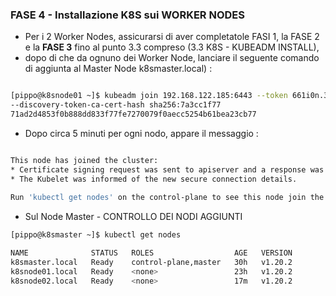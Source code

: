 ### FASE 4 - Installazione K8S sui WORKER NODES

* Per i 2 Worker Nodes, assicurarsi di aver completatole FASI 1, la FASE 2 e la **FASE 3** fino al punto 3.3 compreso (3.3 K8S - KUBEADM INSTALL),
* dopo di che da ognuno dei Worker Node, lanciare il seguente comando di aggiunta al Master Node k8smaster.local) :

```bash

[pippo@k8snode01 ~]$ kubeadm join 192.168.122.185:6443 --token 661i0n.3c9joy698fqr3tk2 
--discovery-token-ca-cert-hash sha256:7a3cc1f77
71ad2d4853f0b888dd833f77fe7270079f0aecc5254b61bea23cb77

```

* Dopo circa 5 minuti per ogni nodo, appare il messaggio :

```bash

This node has joined the cluster:
* Certificate signing request was sent to apiserver and a response was received.
* The Kubelet was informed of the new secure connection details.
 
Run 'kubectl get nodes' on the control-plane to see this node join the cluster.
```

* Sul Node Master - CONTROLLO DEI NODI AGGIUNTI

```bash
[pippo@k8smaster ~]$ kubectl get nodes

NAME              STATUS   ROLES                  AGE   VERSION
k8smaster.local   Ready    control-plane,master   30h   v1.20.2
k8snode01.local   Ready    <none>                 23h   v1.20.2
k8snode02.local   Ready    <none>                 17m   v1.20.2
```